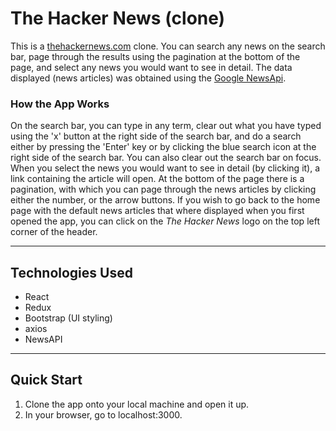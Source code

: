 # The Hacker News (clone)

This is a [thehackernews.com](https://thehackernews.com/) clone. You can search any news on the search bar, page through the results using the pagination at the bottom of the page, and select any news you would want to see in detail. The data displayed (news articles) was obtained using the [Google NewsApi](https://newsapi.org/).

### How the App Works

On the search bar, you can type in any term, clear out what you have typed using the 'x' button at the right side of the search bar, and do a search either by pressing the 'Enter' key or by clicking the blue search icon at the right side of the search bar. You can also clear out the search bar on focus. When you select the news you would want to see in detail (by clicking it), a link containing the article will open. At the bottom of the page there is a pagination, with which you can page through the news articles by clicking either the number, or the arrow buttons. If you wish to go back to the home page with the default news articles that where displayed when you first opened the app, you can click on the _The Hacker News_ logo on the top left corner of the header.

---

## Technologies Used

-   React
-   Redux
-   Bootstrap (UI styling)
-   axios
-   NewsAPI

---

## Quick Start

1. Clone the app onto your local machine and open it up.
2. In your browser, go to localhost:3000.
